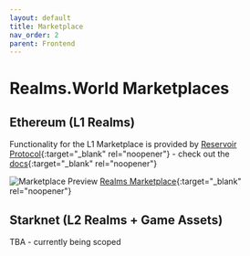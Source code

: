 ```yaml
---
layout: default
title: Marketplace
nav_order: 2
parent: Frontend
---
```


# Realms.World Marketplaces

## Ethereum (L1 Realms)

Functionality for the L1 Marketplace is provided by [Reservoir Protocol](https://reservoir.tools/){:target="\_blank" rel="noopener"} - check out the [docs](https://docs.reservoir.tools/reference/reservoirkit){:target="\_blank" rel="noopener"}

![Marketplace Preview](/assets/images/realms-marketplace.png)
[Realms Marketplace](https://realms.world/collection/0x7afe30cb3e53dba6801aa0ea647a0ecea7cbe18d){:target="\_blank" rel="noopener"}

## Starknet (L2 Realms + Game Assets)

TBA - currently being scoped
